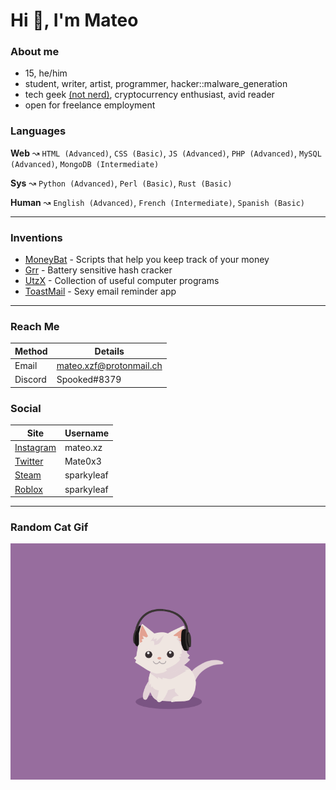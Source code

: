 # Hi 👋, I'm Mateo #

### About me ###

- 15, he/him
- student, writer, artist, programmer, hacker::malware_generation
- tech geek [(not nerd)](geek-nerd-dork-dweeb.png), cryptocurrency enthusiast, avid reader
- open for freelance employment


### Languages ###

**Web** ↝ `HTML (Advanced)`, `CSS (Basic)`, `JS (Advanced)`, `PHP (Advanced)`, `MySQL (Advanced)`, `MongoDB (Intermediate)`

**Sys** ↝ `Python (Advanced)`, `Perl (Basic)`, `Rust (Basic)`

**Human** ↝ `English (Advanced)`, `French (Intermediate)`, `Spanish (Basic)`

---

### Inventions ###

- [MoneyBat](https://github.com/wolfrust/MoneyBat) - Scripts that help you keep track of your money
- [Grr](https://github.com/wolfrust/Grr) - Battery sensitive hash cracker
- [UtzX](https://github.com/wolfrust/UtzX) - Collection of useful computer programs
- [ToastMail](https://toastmail.xyz) - Sexy email reminder app

---

### Reach Me ###

| Method      | Details     |
| ----------- | ----------- |
| Email       | mateo.xzf@protonmail.ch |
| Discord     | Spooked#8379    |



### Social ###

| Site | Username |
|------| ---------|
| [Instagram](https://instagram.com/mateo.xz) | mateo.xz |
| [Twitter](https://twitter.com/Mate0x3) | Mate0x3 |
| [Steam](https://steamcommunity.com/profiles/76561199192135877) | sparkyleaf |
| [Roblox](https://www.roblox.com/users/2764136705/profile) | sparkyleaf |

---

### Random Cat Gif ###
<img src='random_cat.gif' alt='Cute Cat'>
